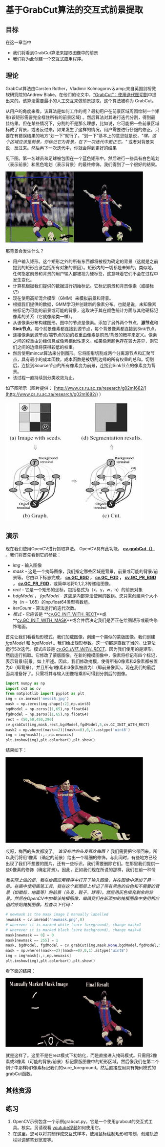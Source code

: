 # 基于GrabCut算法的交互式前景提取

## 目标

在这一章当中

*   我们将看到GrabCut算法来提取图像中的前景
*   我们将为此创建一个交互式应用程序。

## 理论

GrabCut算法由Carsten Rother，Vladimir Kolmogorov＆amp;来自英国剑桥微软研究院的Andrew Blake。在他们的论文中，[“GrabCut”：使用迭代图切割](http://dl.acm.org/citation.cfm?id=1015720)中提出来的。该算法需要最小的人工交互来做前景提取，这个算法被称为 GrabCut。

从用户的角度来看，该算法是如何工作的呢？最初用户在前景区域周围绘制一个矩形(该矩形需要完全框住所有的前景区域) 。然后算法对其进行迭代分割，得到最佳结果。但在某些情况下，分割的不是那么理想，比如说，它可能把一些前景区域标成了背景，或者反过来。如果发生了这样的情况，用户需要进行仔细的修正。只要在有错误结果的地方“划一下”就行了。“划一下”基本上的意思就是说，*"嘿，这个区域应该是前景，你标记它为背景，在下一次迭代中更正它。"* 或者对背景来说，反过来。然后再下一次迭代中，你就会得到更好的结果

见下图。第一名球员和足球被包围在一个蓝色矩形中。然后进行一些具有白色笔划（表示前景）和黑色笔划（表示背景）的最终修饰。我们得到了一个很好的结果。

![grabcut_output1.jpg](img/aecc1cf50e7679f3ee837a5eaeea674e.jpg)

那背景会发生什么？

*   用户输入矩形。这个矩形之外的所有东西都将被视为确定的背景（这就是之前提到的矩形应该包括所有对象的原因）。矩形内的一切都是未知的。类似地，任何指定前景和背景的用户输入都被视为硬标签，这意味着它们不会在过程中发生变化。
*   计算机根据我们提供的数据进行初始标记。它标记前景和背景像素（或硬标记）
*   现在使用高斯混合模型（GMM）来模拟前景和背景。
*   根据我们提供的数据，GMM学习并创建新的像素分布。也就是说，未知像素被标记为可能的前景或可能的背景，这取决于其在颜色统计方面与其他硬标记像素的关系（它就像聚类一样）。
*   从该像素分布构建图形。图中的节点是像素。添加了另外两个节点，**源节点**和 **Sink节点**。每个前景像素都连接到源节点，每个背景像素都连接到Sink节点。
*   连接像素到源节点/端节点的边的权重由像素是前景/背景的概率来定义。像素之间的权重由边缘信息或像素相似性定义。如果像素颜色存在较大差异，则它们之间的边缘将获得较低的权重。
*   然后使用mincut算法来分割图形。它将图形切割成两个分离源节点和汇聚节点，具有最小的成本函数。成本函数是被切割边缘的所有权重的总和。切割后，连接到Source节点的所有像素变为前景，连接到Sink节点的像素变为背景。
*   该过程一直持续到分类收敛为止。

如下图所示（图片提供： [http://www.cs.ru.ac.za/research/g02m1682/](http://www.cs.ru.ac.za/research/g02m1682/) ）

![grabcut_scheme.jpg](img/9c0f4b6938d4a8793d06e46369145b01.jpg)

## 演示

现在我们使用OpenCV进行抓取算法。 OpenCV具有此功能， **[cv.grabCut（）](../../d7/d1b/group__imgproc__misc.html#ga909c1dda50efcbeaa3ce126be862b37f "Runs the GrabCut algorithm. ")** 。我们将首先看到它的参数：

*   _img_ - 输入图像
*   _mask_ - 这是一个掩码图像，我们指定哪些区域是背景，前景或可能的背景/前景等。它由以下标志完成， **[cv.GC_BGD](../../d7/d1b/group__imgproc__misc.html#ggad43d3e4208d3cf025d8304156b02ba38a889f1ce109543e8aed80a7abbc6dcb39 "an obvious background pixels ") ， [cv.GC_FGD](../../d7/d1b/group__imgproc__misc.html#ggad43d3e4208d3cf025d8304156b02ba38a4757c1f0587bcf6e53e86dee7689a649 "an obvious foreground (object) pixel ") ， [cv.GC_PR_BGD](../../d7/d1b/group__imgproc__misc.html#ggad43d3e4208d3cf025d8304156b02ba38af748414821c7f39fab3493f9eed1eedf "a possible background pixel ") ， [cv.GC_PR_FGD](../../d7/d1b/group__imgproc__misc.html#ggad43d3e4208d3cf025d8304156b02ba38ad33184b73cb87e08d29e0a3411b7c863 "a possible foreground pixel ")**，或简单地将0,1,2,3传递给图像。
*   _rect_ - 它是一个矩形的坐标，包括格式为（x，y，w，h）的前景对象
*   _bdgModel_ ， _fgdModel_ - 这些是内部算法使用的数组。您只需创建两个大小为（n = 1.65）的np.float64类型零数组。
*   _iterCount_ - 算法运行的迭代次数。
*   _模式_ - 它应该是 **[cv.GC_INIT_WITH_RECT](../../d7/d1b/group__imgproc__misc.html#ggaf8b5832ba85e59fc7a98a2afd034e558a5f8853c1e5a89c4aa2687d1f78a7e550)**或 **[cv.GC_INIT_WITH_MASK](../../d7/d1b/group__imgproc__misc.html#ggaf8b5832ba85e59fc7a98a2afd034e558ab01527c7effb50fd1c54d8c4e671ed22)**或合并后决定我们是否正在绘图矩形或最终修饰笔画。

首先让我们看看矩形模式。我们加载图像，创建一个类似的蒙版图像。我们创建 _fgdModel_ 和 _bgdModel_ 。我们给出矩形参数。这一切都是直截了当的。让算法运行5次迭代。模式应该是 _[cv.GC_INIT_WITH_RECT](../../d7/d1b/group__imgproc__misc.html#ggaf8b5832ba85e59fc7a98a2afd034e558a5f8853c1e5a89c4aa2687d1f78a7e550)_，因为我们使用的是矩形。然后运行抓取。它修改了蒙版图像。在新的掩模图像中，像素将标记有四个标记，表示背景/前景，如上所述。因此，我们修改掩模，使得所有0像素和2像素都被置为0（即背景），并且所有1像素和3像素被置为1（即前景像素）。现在我们的最后面具准备好了。只需将其与输入图像相乘即可得到分割后的图像。

```python
import numpy as np
import cv2 as cv
from matplotlib import pyplot as plt
img = cv.imread('messi5.jpg')
mask = np.zeros(img.shape[:2],np.uint8)
bgdModel = np.zeros((1,65),np.float64)
fgdModel = np.zeros((1,65),np.float64)
rect = (50,50,450,290)
cv.grabCut(img,mask,rect,bgdModel,fgdModel,5,cv.GC_INIT_WITH_RECT)
mask2 = np.where((mask==2)|(mask==0),0,1).astype('uint8')
img = img*mask2[:,:,np.newaxis]
plt.imshow(img),plt.colorbar(),plt.show()
```

结果如下：

![grabcut_rect.jpg](img/80d58a308b84d0b9e1e6572e24250408.jpg)

哎呀，梅西的头发都没了。 _谁没有他的头发喜欢梅西？_ 我们需要把它带回来。所以我们将用1像素（确定的前景）给出一个精细的修饰。与此同时，有些地方已经出现了我们不想要的图片，还有一些标识。我们需要删除它们。在那里我们提供一些0像素的修饰（确定背景）。因此，正如我们现在所说的那样，我们在前一种情

_我实际上做的是，我在绘画应用程序中打开了输入图像，并在图像中添加了另一层。在画中使用画笔工具，我在这个新图层上标记了带有黑色的白色和不需要的背景（如徽标，地面等）的前景（头发，鞋子，球等）。然后用灰色填充剩余的背景。然后在OpenCV中加载该掩模图像，编辑我们在新添加的掩模图像中使用相应值的原始掩模图像。检查以下代码：_

```python
# newmask is the mask image I manually labelled
newmask = cv.imread('newmask.png',0)
# wherever it is marked white (sure foreground), change mask=1
# wherever it is marked black (sure background), change mask=0
mask[newmask == 0] = 0
mask[newmask == 255] = 1
mask, bgdModel, fgdModel = cv.grabCut(img,mask,None,bgdModel,fgdModel,5,cv.GC_INIT_WITH_MASK)
mask = np.where((mask==2)|(mask==0),0,1).astype('uint8')
img = img*mask[:,:,np.newaxis]
plt.imshow(img),plt.colorbar(),plt.show()
```

看下面的结果：

![grabcut_mask.jpg](img/d94ca76b9cae13e67752391778aeb7c3.jpg)

就是这样了。这里不是在rect模式下初始化，而是直接进入掩码模式。只需用2像素或3像素（可能的背景/前景）标记蒙版图像中的矩形区域。然后像我们在第二个例子中那样用1像素标记我们的sure_foreground。然后直接应用具有掩码模式的grabCut函数。

## 其他资源

## 练习

1.  OpenCV示例包含一个示例grabcut.py，它是一个使用grabcut的交互式工具。核实。另请观看 [youtube视频](http://www.youtube.com/watch?v=kAwxLTDDAwU)如何使用它。
2.  在这里，您可以将其制作成交互式样本，使用鼠标绘制矩形和笔划，创建轨迹栏以调整笔划宽度等。
